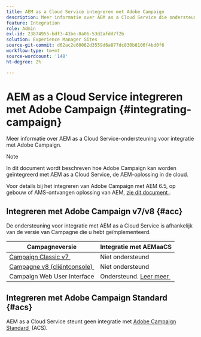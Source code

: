 ```yaml
---
title: AEM as a Cloud Service integreren met Adobe Campaign
description: Meer informatie over AEM as a Cloud Service die ondersteuning biedt voor integratie met Adobe Campaign.
feature: Integration
role: Admin
exl-id: 23874955-bdf3-41be-8a06-53d2afdd7f2b
solution: Experience Manager Sites
source-git-commit: d62ac2e60062d3559d6a877dc830b8106f4bd0f6
workflow-type: tm+mt
source-wordcount: '148'
ht-degree: 2%

---
```



# AEM as a Cloud Service integreren met Adobe Campaign {#integrating-campaign}

Meer informatie over AEM as a Cloud Service-ondersteuning voor integratie met Adobe Campaign.

>[!NOTE]
>
>In dit document wordt beschreven hoe Adobe Campaign kan worden geïntegreerd met AEM as a Cloud Service, de AEM-oplossing in de cloud.
>
>Voor details bij het integreren van Adobe Campaign met AEM 6.5, op gebouw of AMS-ontvangen oplossing van AEM, [&#x200B; zie dit document &#x200B;](https://experienceleague.adobe.com/docs/experience-manager-65/administering/integration/campaign.html?lang=nl-NL).

## Integreren met Adobe Campaign v7/v8 {#acc}

De ondersteuning voor integratie met AEM as a Cloud Service is afhankelijk van de versie van Campagne die u hebt geïmplementeerd.

| Campagneversie | Integratie met AEMaaCS |
|---|---|
| [&#x200B; Campaign Classic v7 &#x200B;](https://experienceleague.adobe.com/docs/campaign-classic.html?lang=nl-NL) | Niet ondersteund |
| [&#x200B; Campagne v8 (cliëntconsole) &#x200B;](https://experienceleague.adobe.com/docs/campaign-v8.html?lang=nl-NL) | Niet ondersteund |
| Campaign Web User Interface | Ondersteund. [&#x200B; Leer meer &#x200B;](https://experienceleague.adobe.com/nl/docs/campaign/campaign-v8/connect/ac-aem) |

## Integreren met Adobe Campaign Standard {#acs}

AEM as a Cloud Service steunt geen integratie met [&#x200B; Adobe Campaign Standard &#x200B;](https://experienceleague.adobe.com/docs/campaign-standard.html?lang=nl-NL) (ACS).
